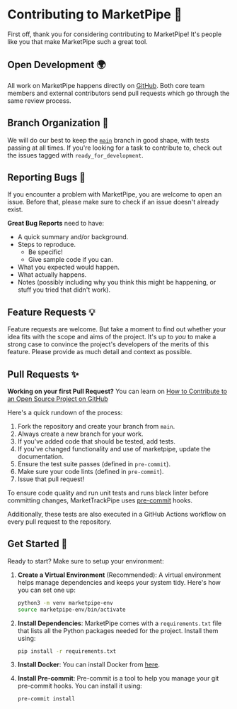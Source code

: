 # Contributing to MarketPipe  🚀

First off, thank you for considering contributing to MarketPipe! It's people like you that make MarketPipe such a great tool.

## Open Development 🌍

All work on MarketPipe happens directly on [GitHub](https://github.com/abeltavares/marketpipe). Both core team members and external contributors send pull requests which go through the same review process.

## Branch Organization 🌲

We will do our best to keep the [`main`](https://github.com/abeltavares/marketpipe/tree/main) branch in good shape, with tests passing at all times. If you're looking for a task to contribute to, check out the issues tagged with `ready_for_development`.


## Reporting Bugs 🐞

If you encounter a problem with MarketPipe, you are welcome to open an issue. Before that, please make sure to check if an issue doesn't already exist.

**Great Bug Reports** need to have:

- A quick summary and/or background.
- Steps to reproduce.
  - Be specific!
  - Give sample code if you can.
- What you expected would happen.
- What actually happens.
- Notes (possibly including why you think this might be happening, or stuff you tried that didn't work).

## Feature Requests 💡

Feature requests are welcome. But take a moment to find out whether your idea fits with the scope and aims of the project. It's up to *you* to make a strong case to convince the project's developers of the merits of this feature. Please provide as much detail and context as possible.

## Pull Requests ✨

**Working on your first Pull Request?** You can learn on [How to Contribute to an Open Source Project on GitHub](https://docs.github.com/en/get-started/exploring-projects-on-github/contributing-to-a-project)

Here's a quick rundown of the process:

1. Fork the repository and create your branch from `main`.
2. Always create a new branch for your work.
3. If you've added code that should be tested, add tests.
4. If you've changed functionality and use of marketpipe, update the documentation.
5. Ensure the test suite passes (defined in `pre-commit`).
6. Make sure your code lints (defined in `pre-commit`).
7. Issue that pull request!


To ensure code quality and run unit tests and runs black linter before committing changes, MarketTrackPipe uses [pre-commit](https://pre-commit.com/) hooks. 

 Additionally, these tests are also executed in a GitHub Actions workflow on every pull request to the repository.

## Get Started 🚦

Ready to start? Make sure to setup your environment:

1. **Create a Virtual Environment** (Recommended): A virtual environment helps manage dependencies and keeps your system tidy. Here's how you can set one up:

   ```bash
   python3 -m venv marketpipe-env
   source marketpipe-env/bin/activate
   
2. **Install Dependencies**: MarketPipe comes with a `requirements.txt` file that lists all the Python packages needed for the project. Install them using:  
   ```bash
   pip install -r requirements.txt

3. **Install Docker**: You can install Docker from [here](https://docs.docker.com/get-docker/).

4. **Install Pre-commit**: Pre-commit is a tool to help you manage your git pre-commit hooks. You can install it using:
   ```bash
   pre-commit install